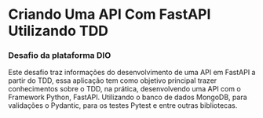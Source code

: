 # Criando Uma API Com FastAPI Utilizando TDD
### Desafio da plataforma DIO

Este desafio traz informações do desenvolvimento de uma API em FastAPI a partir do TDD, essa aplicação tem como objetivo principal trazer conhecimentos sobre o TDD, na prática, desenvolvendo uma API com o Framework Python, FastAPI. Utilizando o banco de dados MongoDB, para validações o Pydantic, para os testes Pytest e entre outras bibliotecas.
